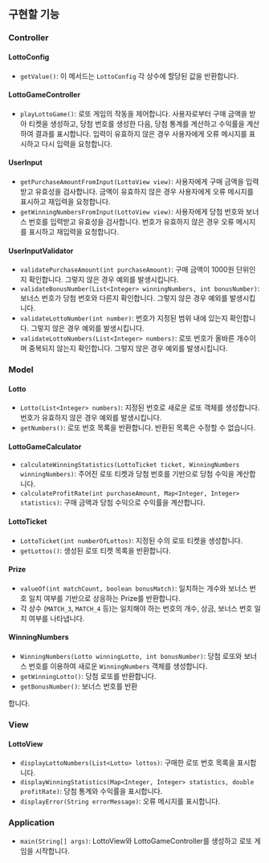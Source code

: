 ## 구현할 기능

### Controller

#### LottoConfig
- `getValue()`: 이 메서드는 `LottoConfig` 각 상수에 할당된 값을 반환합니다.

#### LottoGameController
- `playLottoGame()`: 로또 게임의 작동을 제어합니다. 사용자로부터 구매 금액을 받아 티켓을 생성하고, 당첨 번호를 생성한 다음, 당첨 통계를 계산하고 수익률을 계산하여 결과를 표시합니다. 입력이 유효하지 않은 경우 사용자에게 오류 메시지를 표시하고 다시 입력을 요청합니다.

#### UserInput
- `getPurchaseAmountFromInput(LottoView view)`: 사용자에게 구매 금액을 입력받고 유효성을 검사합니다. 금액이 유효하지 않은 경우 사용자에게 오류 메시지를 표시하고 재입력을 요청합니다.
- `getWinningNumbersFromInput(LottoView view)`: 사용자에게 당첨 번호와 보너스 번호를 입력받고 유효성을 검사합니다. 번호가 유효하지 않은 경우 오류 메시지를 표시하고 재입력을 요청합니다.

#### UserInputValidator
- `validatePurchaseAmount(int purchaseAmount)`: 구매 금액이 1000원 단위인지 확인합니다. 그렇지 않은 경우 예외를 발생시킵니다.
- `validateBonusNumber(List<Integer> winningNumbers, int bonusNumber)`: 보너스 번호가 당첨 번호와 다른지 확인합니다. 그렇지 않은 경우 예외를 발생시킵니다.
- `validateLottoNumber(int number)`: 번호가 지정된 범위 내에 있는지 확인합니다. 그렇지 않은 경우 예외를 발생시킵니다.
- `validateLottoNumbers(List<Integer> numbers)`: 로또 번호가 올바른 개수이며 중복되지 않는지 확인합니다. 그렇지 않은 경우 예외를 발생시킵니다.

### Model

#### Lotto
- `Lotto(List<Integer> numbers)`: 지정된 번호로 새로운 로또 객체를 생성합니다. 번호가 유효하지 않은 경우 예외를 발생시킵니다.
- `getNumbers()`: 로또 번호 목록을 반환합니다. 반환된 목록은 수정할 수 없습니다.

#### LottoGameCalculator
- `calculateWinningStatistics(LottoTicket ticket, WinningNumbers winningNumbers)`: 주어진 로또 티켓과 당첨 번호를 기반으로 당첨 수익을 계산합니다.
- `calculateProfitRate(int purchaseAmount, Map<Integer, Integer> statistics)`: 구매 금액과 당첨 수익으로 수익률을 계산합니다.

#### LottoTicket
- `LottoTicket(int numberOfLottos)`: 지정된 수의 로또 티켓을 생성합니다.
- `getLottos()`: 생성된 로또 티켓 목록을 반환합니다.

#### Prize
- `valueOf(int matchCount, boolean bonusMatch)`: 일치하는 개수와 보너스 번호 일치 여부를 기반으로 상응하는 Prize를 반환합니다.
- 각 상수 (`MATCH_3`, `MATCH_4` 등)는 일치해야 하는 번호의 개수, 상금, 보너스 번호 일치 여부를 나타냅니다.

#### WinningNumbers
- `WinningNumbers(Lotto winningLotto, int bonusNumber)`: 당첨 로또와 보너스 번호를 이용하여 새로운 `WinningNumbers` 객체를 생성합니다.
- `getWinningLotto()`: 당첨 로또를 반환합니다.
- `getBonusNumber()`: 보너스 번호를 반환

합니다.

### View

#### LottoView
- `displayLottoNumbers(List<Lotto> lottos)`: 구매한 로또 번호 목록을 표시합니다.
- `displayWinningStatistics(Map<Integer, Integer> statistics, double profitRate)`: 당첨 통계와 수익률을 표시합니다.
- `displayError(String errorMessage)`: 오류 메시지를 표시합니다.

### Application
- `main(String[] args)`:  LottoView와 LottoGameController를 생성하고 로또 게임을 시작합니다.